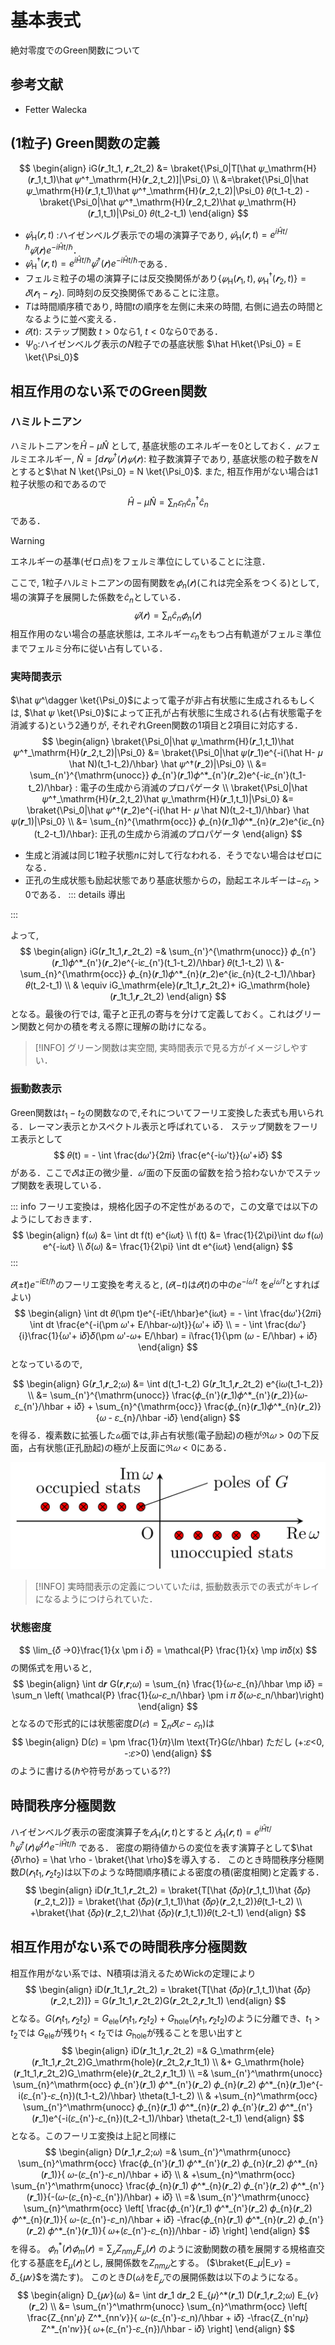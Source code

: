 # 基本表式

絶対零度でのGreen関数について

## 参考文献
- Fetter Walecka

## (1粒子) Green関数の定義

$$
\begin{align}
iG(𝒓_1t_1, 𝒓_2t_2) &= \braket{\Psi_0|T[\hat 𝜓_\mathrm{H}(𝒓_1,t_1)\hat 𝜓^†_\mathrm{H}(𝒓_2,t_2)]|\Psi_0} \\
&=\braket{\Psi_0|\hat 𝜓_\mathrm{H}(𝒓_1,t_1)\hat 𝜓^†_\mathrm{H}(𝒓_2,t_2)|\Psi_0} 𝜃(t_1-t_2) -\braket{\Psi_0|\hat 𝜓^†_\mathrm{H}(𝒓_2,t_2)\hat 𝜓_\mathrm{H}(𝒓_1,t_1)|\Psi_0} 𝜃(t_2-t_1)
\end{align}
$$

- $\hat 𝜓_\mathrm{H}(𝒓,t)$ :ハイゼンベルグ表示での場の演算子であり, $\hat 𝜓_\mathrm{H}(𝒓,t) = e^{i\hat Ht/\hbar}\hat 𝜓(𝒓)e^{-i\hat Ht/\hbar}$．
- $\hat 𝜓^†_\mathrm{H}(𝒓,t) = e^{i\hat Ht/\hbar}\hat 𝜓^†(𝒓)e^{-i\hat Ht/\hbar}$である．
- フェルミ粒子の場の演算子には反交換関係があり$\{𝜓_\mathrm{H}(𝒓_1,t),𝜓_\mathrm{H}^†(𝒓_2,t)\} = 𝛿(𝒓_1-𝒓_2)$. 同時刻の反交換関係であることに注意。
- $T$は時間順序積であり, 時間$t$の順序を左側に未来の時間, 右側に過去の時間となるように並べ変える．
- $𝜃(t)$: ステップ関数 $t>0$なら1, $t<0$なら0である．
- $\Psi_0$:ハイゼンベルグ表示の$N$粒子での基底状態 $\hat H\ket{\Psi_0} = E \ket{\Psi_0}$

## 相互作用のない系でのGreen関数

### ハミルトニアン
ハミルトニアンを$\hat H -μ\hat N$ として, 基底状態のエネルギーを0としておく．$𝜇$:フェルミエネルギー, $\hat N = \int d𝒓 𝜓^†(𝒓)𝜓(𝒓)$: 粒子数演算子であり, 基底状態の粒子数を$N$とすると$\hat N \ket{\Psi_0} = N \ket{\Psi_0}$.
また, 相互作用がない場合は1粒子状態の和であるので
$$
\hat H - \mu \hat N =  \sum_n 𝜀_n \hat c^†_{n}\hat c_{n}
$$
である．

> [!WARNING]
>  エネルギーの基準(ゼロ点)をフェルミ準位にしていることに注意．

ここで, 1粒子ハルミトニアンの固有関数を$𝜙_{n}(𝒓)$(これは完全系をつくる)として, 場の演算子を展開した係数を$\hat c_n$としている．
$$
\hat 𝜓(𝒓) = \sum_n \hat c_n 𝜙_{n}(𝒓)
$$
相互作用のない場合の基底状態は, エネルギー$𝜀_n$をもつ占有軌道がフェルミ準位までフェルミ分布に従い占有している．

### 実時間表示
$\hat 𝜓^\dagger \ket{\Psi_0}$によって電子が非占有状態に生成されるもしくは, $\hat 𝜓 \ket{\Psi_0}$によって正孔が占有状態に生成される(占有状態電子を消滅する)という2通りが, それぞれGreen関数の1項目と2項目に対応する．
$$
\begin{align}
\braket{\Psi_0|\hat 𝜓_\mathrm{H}(𝒓_1,t_1)\hat 𝜓^†_\mathrm{H}(𝒓_2,t_2)|\Psi_0} &= 
\braket{\Psi_0|\hat 𝜓(𝒓_1)e^{-i(\hat H- 𝜇 \hat N)(t_1-t_2)/\hbar}  \hat 𝜓^†(𝒓_2)|\Psi_0} \\
&= \sum_{n'}^{\mathrm{unocc}} 𝜙_{n'}(𝒓_1)𝜙^*_{n'}(𝒓_2)e^{-i𝜀_{n'}(t_1-t_2)/\hbar} : 電子の生成から消滅のプロパゲータ \\
\braket{\Psi_0|\hat 𝜓^†_\mathrm{H}(𝒓_2,t_2)\hat 𝜓_\mathrm{H}(𝒓_1,t_1)|\Psi_0} &= 
\braket{\Psi_0|\hat 𝜓^†(𝒓_2)e^{-i(\hat H- 𝜇 \hat N)(t_2-t_1)/\hbar} \hat 𝜓(𝒓_1)|\Psi_0} \\
&= \sum_{n}^{\mathrm{occ}} 𝜙_{n}(𝒓_1)𝜙^*_{n}(𝒓_2)e^{i𝜀_{n}(t_2-t_1)/\hbar}: 正孔の生成から消滅のプロパゲータ
\end{align}
$$
- 生成と消滅は同じ1粒子状態$n$に対して行なわれる．そうでない場合はゼロになる．
- 正孔の生成状態も励起状態であり基底状態からの，励起エネルギーは$-𝜀_n>0$である．
::: details 導出

:::

よって, 
$$
\begin{align}
iG(𝒓_1t_1,𝒓_2t_2) =& \sum_{n'}^{\mathrm{unocc}} 𝜙_{n'}(𝒓_1)𝜙^*_{n'}(𝒓_2)e^{-i𝜀_{n'}(t_1-t_2)/\hbar} 𝜃(t_1-t_2) \\
  &- \sum_{n}^{\mathrm{occ}} 𝜙_{n}(𝒓_1)𝜙^*_{n}(𝒓_2)e^{i𝜀_{n}(t_2-t_1)/\hbar}𝜃(t_2-t_1) \\
  & \equiv iG_\mathrm{ele}(𝒓_1t_1,𝒓_2t_2)+ iG_\mathrm{hole}(𝒓_1t_1,𝒓_2t_2)
\end{align}
$$
となる。最後の行では, 電子と正孔の寄与を分けて定義しておく。これはグリーン関数と何かの積を考える際に理解の助けになる。
> [!INFO]
> グリーン関数は実空間, 実時間表示で見る方がイメージしやすい．

### 振動数表示
Green関数は$t_1-t_2$の関数なので,それについてフーリエ変換した表式も用いられる．レーマン表示とかスペクトル表示と呼ばれている．
ステップ関数をフーリエ表示として
$$
𝜃(t) = - \int \frac{d𝜔'}{2𝜋i} \frac{e^{-i𝜔't}}{𝜔'+i𝛿}
$$
がある．ここで$𝛿$は正の微少量．$𝜔'$面の下反面の留数を拾う拾わないかでステップ関数を表現している．

::: info
フーリエ変換は，規格化因子の不定性があるので，この文章では以下のようにしておきます．
$$
\begin{align}
f(𝜔) &= \int dt f(t) e^{i𝜔t} \\
f(t) &= \frac{1}{2\pi}\int d𝜔 f(𝜔) e^{-i𝜔t} \\
𝛿(𝜔) &= \frac{1}{2\pi} \int dt e^{i𝜔t}
\end{align}
$$
:::

$𝜃(\pm t)e^{-iEt/\hbar}$のフーリエ変換を考えると, ($𝜃(-t)$は$𝜃(t)$の中の$e^{-i𝜔't}$ を$e^{i𝜔't}$とすればよい)
$$
\begin{align}
\int dt 𝜃(\pm t)e^{-iEt/\hbar}e^{i𝜔t} = - \int \frac{d𝜔'}{2𝜋i} \int dt \frac{e^{-i(\pm 𝜔'+ E/\hbar-𝜔)t}}{𝜔'+ i𝛿} \\
= - \int \frac{d𝜔'}{i}\frac{1}{𝜔'+ i𝛿}𝛿(\pm 𝜔'-𝜔+ E/\hbar) = i\frac{1}{\pm (𝜔 - E/\hbar) + i𝛿}
\end{align}
$$
となっているので,

$$
\begin{align}
G(𝒓_1,𝒓_2;𝜔) &= \int d(t_1-t_2) G(𝒓_1t_1,𝒓_2t_2) e^{i𝜔(t_1-t_2)} \\
&=  \sum_{n'}^{\mathrm{unocc}} \frac{𝜙_{n'}(𝒓_1)𝜙^*_{n'}(𝒓_2)}{𝜔-𝜀_{n'}/\hbar + i𝛿} +
    \sum_{n}^{\mathrm{occ}} \frac{𝜙_{n}(𝒓_1)𝜙^*_{n}(𝒓_2)}{𝜔 - 𝜀_{n}/\hbar -i𝛿}
\end{align}
$$
を得る．複素数に拡張した$𝜔$面では,非占有状態(電子励起)の極が$\Re 𝜔 >0$の下反面，占有状態(正孔励起)の極が上反面に$\Re 𝜔 <0$にある．

![グリーン関数の極](./figures/green_poles.png)

> [!INFO]
> 実時間表示の定義についていた$i$は, 振動数表示での表式がキレイになるようにつけられていた．

### 状態密度

$$
\lim_{𝛿 →0}\frac{1}{x \pm i 𝛿} = \mathcal{P} \frac{1}{x} \mp i𝜋𝛿(x)
$$
の関係式を用いると,
$$
\begin{align}
\int d𝒓 G(𝒓,𝒓;𝜔) =  \sum_{n} \frac{1}{𝜔-𝜀_{n}/\hbar \mp i𝛿} = \sum_n \left( \mathcal{P} \frac{1}{𝜔-𝜀_n/\hbar} \pm i 𝜋 𝛿(𝜔-𝜀_n/\hbar)\right)
\end{align}
$$
となるので形式的には状態密度$D(𝜀) = \sum_n 𝛿(𝜀-𝜀_n)$は
$$
\begin{align}
D(𝜀) = \pm \frac{1}{𝜋}\Im \text{Tr}G(𝜀/\hbar)  ただし (+:𝜀<0, -:𝜀>0)
\end{align}
$$
のように書ける($\hbar$や符号があっている??)

## 時間秩序分極関数

ハイゼンベルグ表示の密度演算子を$\hat 𝜌_\mathrm{H}(𝒓,t)$とすると $\hat 𝜌_\mathrm{H}(𝒓,t) = e^{i\hat Ht/\hbar}\hat 𝜓^†(𝒓)\hat 𝜓^(𝒓)e^{-i\hat Ht/\hbar}$ である．
密度の期待値からの変位を表す演算子として$\hat {𝛿\rho} = \hat \rho - \braket{\hat \rho}$を導入する．
このとき時間秩序分極関数$D(𝒓_1t_1,𝒓_2t_2)$は以下のような時間順序積による密度の積(密度相関)と定義する．
$$
\begin{align}
iD(𝒓_1t_1,𝒓_2t_2) = 
\braket{T[\hat {𝛿𝜌}(𝒓_1,t_1)\hat {𝛿𝜌}(𝒓_2,t_2)]} = 
\braket{\hat   {𝛿𝜌}(𝒓_1,t_1)\hat {𝛿𝜌}(𝒓_2,t_2)}𝜃(t_1-t_2)  \\
+\braket{\hat  {𝛿𝜌}(𝒓_2,t_2)\hat {𝛿𝜌}(𝒓_1,t_1)}𝜃(t_2-t_1)
\end{align}
$$

## 相互作用がない系での時間秩序分極関数
相互作用がない系では、N積項は消えるためWickの定理により
$$
\begin{align}
iD(𝒓_1t_1,𝒓_2t_2) = 
\braket{T[\hat {𝛿𝜌}(𝒓_1,t_1)\hat {𝛿𝜌}(𝒓_2,t_2)]} = G(𝒓_1t_1,𝒓_2t_2)G(𝒓_2t_2,𝒓_1t_1)
\end{align}
$$
となる。$G(𝒓_1t_1,𝒓_2t_2) = G_\mathrm{ele}(𝒓_1t_1,𝒓_2t_2) + G_\mathrm{hole}(𝒓_1t_1,𝒓_2t_2)$のように分離でき、$t_1 > t_2$では $G_\mathrm{ele}$が残り$t_1 < t_2$では $G_\mathrm{hole}$が残ることを思い出すと
$$
\begin{align}
iD(𝒓_1t_1,𝒓_2t_2) =& G_\mathrm{ele}(𝒓_1t_1,𝒓_2t_2)G_\mathrm{hole}(𝒓_2t_2,𝒓_1t_1) \\
                  &+ G_\mathrm{hole}(𝒓_1t_1,𝒓_2t_2)G_\mathrm{ele}(𝒓_2t_2,𝒓_1t_1) \\
               =& \sum_{n'}^\mathrm{unocc} \sum_{n}^\mathrm{occ} 𝜙_{n'}(𝒓_1) 𝜙^*_{n'}(𝒓_2) 𝜙_{n}(𝒓_2) 𝜙^*_{n}(𝒓_1)e^{-i(𝜀_{n'}-𝜀_{n})(t_1-t_2)/\hbar} \theta(t_1-t_2) \\
                & +\sum_{n}^\mathrm{occ} \sum_{n'}^\mathrm{unocc} 𝜙_{n}(𝒓_1) 𝜙^*_{n}(𝒓_2) 𝜙_{n'}(𝒓_2) 𝜙^*_{n'}(𝒓_1)e^{-i(𝜀_{n'}-𝜀_{n})(t_2-t_1)/\hbar} \theta(t_2-t_1)
\end{align}
$$
となる。このフーリエ変換は上記と同様に
$$
\begin{align}
D(𝒓_1,𝒓_2;𝜔) =& \sum_{n'}^\mathrm{unocc} \sum_{n}^\mathrm{occ} 
                   \frac{𝜙_{n'}(𝒓_1) 𝜙^*_{n'}(𝒓_2) 𝜙_{n}(𝒓_2) 𝜙^*_{n}(𝒓_1)}{  𝜔-(𝜀_{n'}-𝜀_n)/\hbar + i𝛿} \\
              & +\sum_{n}^\mathrm{occ} \sum_{n'}^\mathrm{unocc} 
                   \frac{𝜙_{n}(𝒓_1) 𝜙^*_{n}(𝒓_2) 𝜙_{n'}(𝒓_2) 𝜙^*_{n'}(𝒓_1)}{-(𝜔-(𝜀_{n}-𝜀_{n'})/\hbar) + i𝛿} \\
            =& \sum_{n'}^\mathrm{unocc} \sum_{n}^\mathrm{occ} \left[
                   \frac{𝜙_{n'}(𝒓_1) 𝜙^*_{n'}(𝒓_2) 𝜙_{n}(𝒓_2) 𝜙^*_{n}(𝒓_1)}{  𝜔-(𝜀_{n'}-𝜀_n)/\hbar + i𝛿}
                  -\frac{𝜙_{n}(𝒓_1) 𝜙^*_{n}(𝒓_2) 𝜙_{n'}(𝒓_2) 𝜙^*_{n'}(𝒓_1)}{  𝜔+(𝜀_{n'}-𝜀_{n})/\hbar - i𝛿} \right]
\end{align}
$$
を得る。
$𝜙^*_n(𝒓)𝜙_m(𝒓) = \sum_{𝜇} Z_{nm𝜇}E_𝜇(𝒓)$ のように波動関数の積を展開する規格直交化する基底を$E_\mu(𝒓)$とし, 展開係数を$Z_{nm𝜇}$とする。
($\braket{E_𝜇|E_𝜈} = 𝛿_{𝜇𝜈}$を満たす)。 このとき$D(𝜔)$を$E_{𝜇}$での展開係数は以下のようになる。
$$
\begin{align}
D_{𝜇𝜈}(𝜔) &= \int d𝒓_1 d𝒓_2 E_{𝜇}^*(𝒓_1) D(𝒓_1,𝒓_2;𝜔)  E_{𝜈}(𝒓_2) \\
         &= \sum_{n'}^\mathrm{unocc} \sum_{n}^\mathrm{occ} \left[
               \frac{Z_{nn'𝜇} Z^*_{nn'𝜈}}{  𝜔-(𝜀_{n'}-𝜀_n)/\hbar + i𝛿}
              -\frac{Z_{n'n𝜇} Z^*_{n'n𝜈}}{  𝜔+(𝜀_{n'}-𝜀_{n})/\hbar - i𝛿} \right]
\end{align}
$$
<!-- 時間対称化しているため, 遅延(極が$ω$下面)と先進(極が$ω$上面)を含むため -->


<!-- ::: details 導出 -->
<!-- $$ -->
<!-- \begin{align} -->
<!-- \braket{T[\hat {𝛿𝜌}(𝒓_1,t_1)\hat {𝛿𝜌}(𝒓_2,t_2)]} &=  -->
<!--    \braket{T[\hat 𝜌_\mathrm{H}(𝒓_1,t_1) \hat 𝜌_\mathrm{H}(𝒓_2,t_2)]} -->
<!--  - \braket{T[\hat 𝜌_\mathrm{H}(𝒓_1,t_1) \braket{\hat \rho_\mathrm{H}(𝒓_2,t_2)}]}  \\ -->
<!-- &- \braket{T[\hat 𝜌_\mathrm{H}(𝒓_2,t_2) \braket{\hat \rho_\mathrm{H}(𝒓_1,t_1)}]}  -->
<!-- + \braket{T[\braket{\hat \rho_\mathrm{H}(𝒓_1,t_1)} \braket{\hat \rho_\mathrm{H}(𝒓_2,t_2)}]} \\ -->
<!-- &= \braket{T[\hat 𝜌_\mathrm{H}(𝒓_1,t_1) \hat 𝜌_\mathrm{H}(𝒓_2,t_2)]}+{\braket{\hat \rho_\mathrm{H}(𝒓_1,t_1)} \braket{\hat \rho_\mathrm{H}(𝒓_2,t_2)}} \\ -->
<!-- \end{align} -->
<!-- $$ -->
<!---->
<!-- ここで $\hat \rho_\mathrm{H}(𝒓,t) = \hat 𝜓^\dagger_\mathrm{H}(𝒓,t) \hat 𝜓_\mathrm{H}(𝒓,t)$ であるため,  -->
<!-- \braket{T[\hat 𝜓^†_\mathrm{H}(𝒓_1,t_1)𝜓_\mathrm{H}(𝒓_1,t_1)𝜓^†_\mathrm{H}(𝒓_1,t_1)𝜓_\mathrm{H}(𝒓_2,t_2)]} =  -->
<!-- ::: -->
